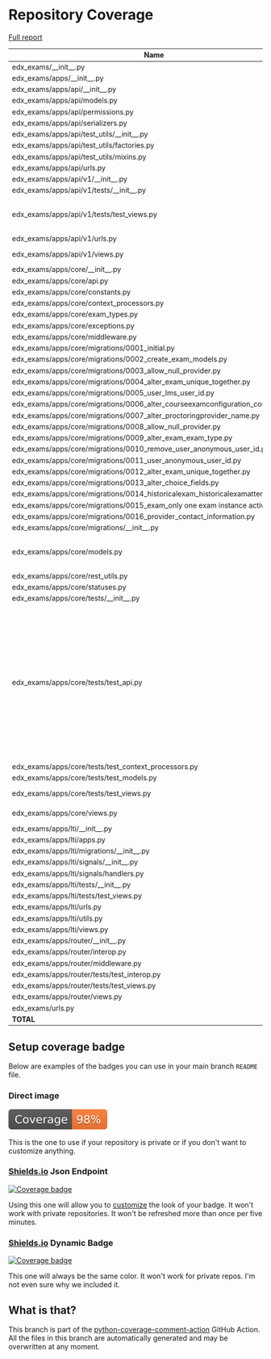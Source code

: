 # Repository Coverage

[Full report](https://htmlpreview.github.io/?https://github.com/aht007/hackathon-edx-exams-copy/blob/python-coverage-comment-action-data/htmlcov/index.html)

| Name                                                                                |    Stmts |     Miss |   Branch |   BrPart |   Cover |   Missing |
|------------------------------------------------------------------------------------ | -------: | -------: | -------: | -------: | ------: | --------: |
| edx\_exams/\_\_init\_\_.py                                                          |        1 |        0 |        0 |        0 |    100% |           |
| edx\_exams/apps/\_\_init\_\_.py                                                     |        0 |        0 |        0 |        0 |    100% |           |
| edx\_exams/apps/api/\_\_init\_\_.py                                                 |        0 |        0 |        0 |        0 |    100% |           |
| edx\_exams/apps/api/models.py                                                       |        0 |        0 |        0 |        0 |    100% |           |
| edx\_exams/apps/api/permissions.py                                                  |        7 |        0 |        0 |        0 |    100% |           |
| edx\_exams/apps/api/serializers.py                                                  |       63 |        0 |        4 |        0 |    100% |           |
| edx\_exams/apps/api/test\_utils/\_\_init\_\_.py                                     |       26 |        0 |        0 |        0 |    100% |           |
| edx\_exams/apps/api/test\_utils/factories.py                                        |       15 |        0 |        0 |        0 |    100% |           |
| edx\_exams/apps/api/test\_utils/mixins.py                                           |       15 |        0 |        0 |        0 |    100% |           |
| edx\_exams/apps/api/urls.py                                                         |        4 |        0 |        0 |        0 |    100% |           |
| edx\_exams/apps/api/v1/\_\_init\_\_.py                                              |       15 |        0 |        4 |        0 |    100% |           |
| edx\_exams/apps/api/v1/tests/\_\_init\_\_.py                                        |        0 |        0 |        0 |        0 |    100% |           |
| edx\_exams/apps/api/v1/tests/test\_views.py                                         |      566 |        0 |       34 |        2 |     99% |765->778, 805->818 |
| edx\_exams/apps/api/v1/urls.py                                                      |        5 |        0 |        0 |        0 |    100% |           |
| edx\_exams/apps/api/v1/views.py                                                     |      213 |        2 |       58 |        0 |     99% |   649-650 |
| edx\_exams/apps/core/\_\_init\_\_.py                                                |        0 |        0 |        0 |        0 |    100% |           |
| edx\_exams/apps/core/api.py                                                         |      117 |        0 |       30 |        0 |    100% |           |
| edx\_exams/apps/core/constants.py                                                   |        8 |        0 |        0 |        0 |    100% |           |
| edx\_exams/apps/core/context\_processors.py                                         |        3 |        0 |        0 |        0 |    100% |           |
| edx\_exams/apps/core/exam\_types.py                                                 |       35 |        0 |        4 |        0 |    100% |           |
| edx\_exams/apps/core/exceptions.py                                                  |        7 |        0 |        0 |        0 |    100% |           |
| edx\_exams/apps/core/middleware.py                                                  |        3 |        0 |        0 |        0 |    100% |           |
| edx\_exams/apps/core/migrations/0001\_initial.py                                    |        8 |        0 |        0 |        0 |    100% |           |
| edx\_exams/apps/core/migrations/0002\_create\_exam\_models.py                       |        8 |        0 |        0 |        0 |    100% |           |
| edx\_exams/apps/core/migrations/0003\_allow\_null\_provider.py                      |        5 |        0 |        0 |        0 |    100% |           |
| edx\_exams/apps/core/migrations/0004\_alter\_exam\_unique\_together.py              |        4 |        0 |        0 |        0 |    100% |           |
| edx\_exams/apps/core/migrations/0005\_user\_lms\_user\_id.py                        |        4 |        0 |        0 |        0 |    100% |           |
| edx\_exams/apps/core/migrations/0006\_alter\_courseexamconfiguration\_course\_id.py |        4 |        0 |        0 |        0 |    100% |           |
| edx\_exams/apps/core/migrations/0007\_alter\_proctoringprovider\_name.py            |        4 |        0 |        0 |        0 |    100% |           |
| edx\_exams/apps/core/migrations/0008\_allow\_null\_provider.py                      |        5 |        0 |        0 |        0 |    100% |           |
| edx\_exams/apps/core/migrations/0009\_alter\_exam\_exam\_type.py                    |        4 |        0 |        0 |        0 |    100% |           |
| edx\_exams/apps/core/migrations/0010\_remove\_user\_anonymous\_user\_id.py          |        4 |        0 |        0 |        0 |    100% |           |
| edx\_exams/apps/core/migrations/0011\_user\_anonymous\_user\_id.py                  |       11 |        2 |        2 |        1 |     77% |     11-12 |
| edx\_exams/apps/core/migrations/0012\_alter\_exam\_unique\_together.py              |        4 |        0 |        0 |        0 |    100% |           |
| edx\_exams/apps/core/migrations/0013\_alter\_choice\_fields.py                      |        4 |        0 |        0 |        0 |    100% |           |
| edx\_exams/apps/core/migrations/0014\_historicalexam\_historicalexamattempt.py      |        9 |        0 |        0 |        0 |    100% |           |
| edx\_exams/apps/core/migrations/0015\_exam\_only one exam instance active.py        |        4 |        0 |        0 |        0 |    100% |           |
| edx\_exams/apps/core/migrations/0016\_provider\_contact\_information.py             |        4 |        0 |        0 |        0 |    100% |           |
| edx\_exams/apps/core/migrations/\_\_init\_\_.py                                     |        0 |        0 |        0 |        0 |    100% |           |
| edx\_exams/apps/core/models.py                                                      |      141 |        0 |       14 |        2 |     99% |296->exit, 305->296 |
| edx\_exams/apps/core/rest\_utils.py                                                 |       11 |        0 |        2 |        0 |    100% |           |
| edx\_exams/apps/core/statuses.py                                                    |       28 |        0 |        2 |        0 |    100% |           |
| edx\_exams/apps/core/tests/\_\_init\_\_.py                                          |        0 |        0 |        0 |        0 |    100% |           |
| edx\_exams/apps/core/tests/test\_api.py                                             |      232 |        0 |       26 |        9 |     97% |243->exit, 260->exit, 291->exit, 303->306, 323->325, 338->340, 493->496, 536->539, 556->559 |
| edx\_exams/apps/core/tests/test\_context\_processors.py                             |        8 |        0 |        0 |        0 |    100% |           |
| edx\_exams/apps/core/tests/test\_models.py                                          |       26 |        0 |        0 |        0 |    100% |           |
| edx\_exams/apps/core/tests/test\_views.py                                           |       37 |        0 |        2 |        1 |     97% |  25->exit |
| edx\_exams/apps/core/views.py                                                       |       61 |       17 |        8 |        0 |     72% | 23, 28-43 |
| edx\_exams/apps/lti/\_\_init\_\_.py                                                 |        0 |        0 |        0 |        0 |    100% |           |
| edx\_exams/apps/lti/apps.py                                                         |        6 |        0 |        0 |        0 |    100% |           |
| edx\_exams/apps/lti/migrations/\_\_init\_\_.py                                      |        0 |        0 |        0 |        0 |    100% |           |
| edx\_exams/apps/lti/signals/\_\_init\_\_.py                                         |        0 |        0 |        0 |        0 |    100% |           |
| edx\_exams/apps/lti/signals/handlers.py                                             |        5 |        1 |        0 |        0 |     80% |        13 |
| edx\_exams/apps/lti/tests/\_\_init\_\_.py                                           |        0 |        0 |        0 |        0 |    100% |           |
| edx\_exams/apps/lti/tests/test\_views.py                                            |       54 |        0 |        2 |        0 |    100% |           |
| edx\_exams/apps/lti/urls.py                                                         |        4 |        0 |        0 |        0 |    100% |           |
| edx\_exams/apps/lti/utils.py                                                        |        3 |        0 |        0 |        0 |    100% |           |
| edx\_exams/apps/lti/views.py                                                        |       48 |        0 |        4 |        0 |    100% |           |
| edx\_exams/apps/router/\_\_init\_\_.py                                              |        0 |        0 |        0 |        0 |    100% |           |
| edx\_exams/apps/router/interop.py                                                   |       58 |        0 |        8 |        0 |    100% |           |
| edx\_exams/apps/router/middleware.py                                                |       18 |        0 |        4 |        0 |    100% |           |
| edx\_exams/apps/router/tests/test\_interop.py                                       |       70 |        0 |        2 |        0 |    100% |           |
| edx\_exams/apps/router/tests/test\_views.py                                         |      124 |        0 |        4 |        0 |    100% |           |
| edx\_exams/apps/router/views.py                                                     |       36 |        0 |        6 |        0 |    100% |           |
| edx\_exams/urls.py                                                                  |       13 |        0 |        0 |        0 |    100% |           |
|                                                                           **TOTAL** | **2172** |   **22** |  **220** |   **15** | **98%** |           |


## Setup coverage badge

Below are examples of the badges you can use in your main branch `README` file.

### Direct image

[![Coverage badge](https://raw.githubusercontent.com/aht007/hackathon-edx-exams-copy/python-coverage-comment-action-data/badge.svg)](https://htmlpreview.github.io/?https://github.com/aht007/hackathon-edx-exams-copy/blob/python-coverage-comment-action-data/htmlcov/index.html)

This is the one to use if your repository is private or if you don't want to customize anything.

### [Shields.io](https://shields.io) Json Endpoint

[![Coverage badge](https://img.shields.io/endpoint?url=https://raw.githubusercontent.com/aht007/hackathon-edx-exams-copy/python-coverage-comment-action-data/endpoint.json)](https://htmlpreview.github.io/?https://github.com/aht007/hackathon-edx-exams-copy/blob/python-coverage-comment-action-data/htmlcov/index.html)

Using this one will allow you to [customize](https://shields.io/endpoint) the look of your badge.
It won't work with private repositories. It won't be refreshed more than once per five minutes.

### [Shields.io](https://shields.io) Dynamic Badge

[![Coverage badge](https://img.shields.io/badge/dynamic/json?color=brightgreen&label=coverage&query=%24.message&url=https%3A%2F%2Fraw.githubusercontent.com%2Faht007%2Fhackathon-edx-exams-copy%2Fpython-coverage-comment-action-data%2Fendpoint.json)](https://htmlpreview.github.io/?https://github.com/aht007/hackathon-edx-exams-copy/blob/python-coverage-comment-action-data/htmlcov/index.html)

This one will always be the same color. It won't work for private repos. I'm not even sure why we included it.

## What is that?

This branch is part of the
[python-coverage-comment-action](https://github.com/marketplace/actions/python-coverage-comment)
GitHub Action. All the files in this branch are automatically generated and may be
overwritten at any moment.